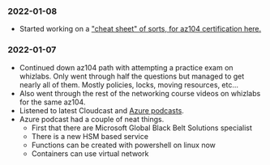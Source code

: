 ### 2022-01-08
- Started working on a ["cheat sheet" of sorts, for az104 certification here.](https://github.com/jamiebeach/100-Days-of-Azure/blob/master/certifications/az-104-Azure-Administrator/cheatsheet.md)

### 2022-01-07
- Continued down az104 path with attempting a practice exam on whizlabs. Only went through half the questions but managed to get nearly all of them. Mostly policies, locks, moving resources, etc...
- Also went through the rest of the networking course videos on whizlabs for the same az104.
- Listened to latest Cloudcast and [Azure podcasts](https://www.podchaser.com/podcasts/the-azure-podcast-725242/episodes/episode-410-fusion-dev-128109256).
- Azure podcast had a couple of neat things. 
  - First that there are Microsoft Global Black Belt Solutions specialist
  - There is a new HSM based service
  - Functions can be created with powershell on linux now
  - Containers can use virtual network
